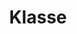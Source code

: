---
title: "12. Klasse"
permalink: /klasse12/
layout: faecher
author_profile: true
category: klasse12
---